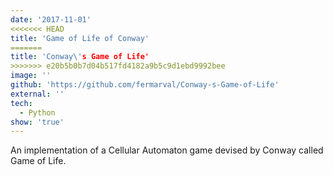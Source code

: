 ```yaml
---
date: '2017-11-01'
<<<<<<< HEAD
title: 'Game of Life of Conway'
=======
title: 'Conway\'s Game of Life'
>>>>>>> e20b5b0b7d04b517fd4182a9b5c9d1ebd9992bee
image: ''
github: 'https://github.com/fermarval/Conway-s-Game-of-Life'
external: ''
tech:
  - Python
show: 'true'
---
```


An implementation of a Cellular Automaton game devised by Conway called Game of Life.
